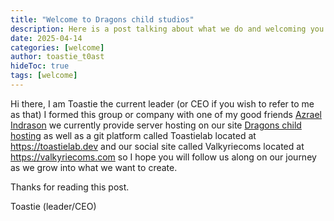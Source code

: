 ```yaml
---
title: "Welcome to Dragons child studios"
description: Here is a post talking about what we do and welcoming you to our site.
date: 2025-04-14
categories: [welcome]
author: toastie_t0ast
hideToc: true
tags: [welcome]
---
```


Hi there, I am Toastie the current leader (or CEO if you wish to refer to me as that) I formed this group or company with one of my good friends [Azrael Indrason](https://www.twitch.tv/azrael_indrason) we currently provide server hosting on our site [Dragons child hosting](https://dragonschildhosting.net) as well as a git platform called Toastielab located at https://toastielab.dev and our social site called Valkyriecoms located at https://valkyriecoms.com so I hope you will follow us along on our journey as we grow into what we want to create.

Thanks for reading this post.

Toastie (leader/CEO)
